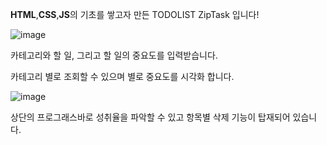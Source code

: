 **HTML**,**CSS**,**JS**의 기초를 쌓고자 만든 TODOLIST ZipTask 입니다!

![image](https://github.com/jimmyparkminju/Ziptask/assets/169349645/f558df70-8e8d-4d38-8764-6737f2b40734)



카테고리와 할 일, 그리고 할 일의 중요도를 입력받습니다.

카테고리 별로 조회할 수 있으며 별로 중요도를 시각화 합니다.

![image](https://github.com/jimmyparkminju/Ziptask/assets/169349645/1795634f-b6db-42dd-8973-23c22fec77d7)


상단의 프로그래스바로 성취율을 파악할 수 있고 
항목별 삭제 기능이 탑재되어 있습니다.
